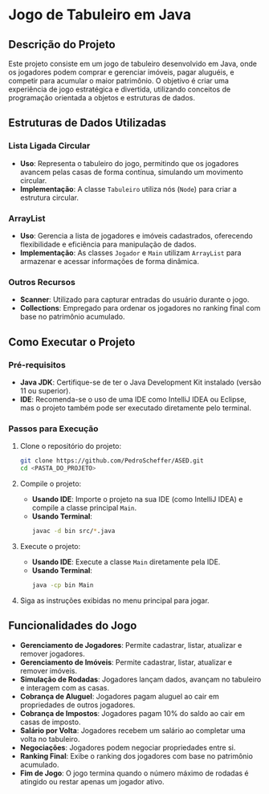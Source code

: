 # Jogo de Tabuleiro em Java

## Descrição do Projeto
Este projeto consiste em um jogo de tabuleiro desenvolvido em Java, onde os jogadores podem comprar e gerenciar imóveis, pagar aluguéis, e competir para acumular o maior patrimônio. O objetivo é criar uma experiência de jogo estratégica e divertida, utilizando conceitos de programação orientada a objetos e estruturas de dados.

## Estruturas de Dados Utilizadas
### Lista Ligada Circular
- **Uso**: Representa o tabuleiro do jogo, permitindo que os jogadores avancem pelas casas de forma contínua, simulando um movimento circular.
- **Implementação**: A classe `Tabuleiro` utiliza nós (`Node`) para criar a estrutura circular.

### ArrayList
- **Uso**: Gerencia a lista de jogadores e imóveis cadastrados, oferecendo flexibilidade e eficiência para manipulação de dados.
- **Implementação**: As classes `Jogador` e `Main` utilizam `ArrayList` para armazenar e acessar informações de forma dinâmica.

### Outros Recursos
- **Scanner**: Utilizado para capturar entradas do usuário durante o jogo.
- **Collections**: Empregado para ordenar os jogadores no ranking final com base no patrimônio acumulado.

## Como Executar o Projeto
### Pré-requisitos
- **Java JDK**: Certifique-se de ter o Java Development Kit instalado (versão 11 ou superior).
- **IDE**: Recomenda-se o uso de uma IDE como IntelliJ IDEA ou Eclipse, mas o projeto também pode ser executado diretamente pelo terminal.

### Passos para Execução
1. Clone o repositório do projeto:
   ```bash
   git clone https://github.com/PedroScheffer/ASED.git
   cd <PASTA_DO_PROJETO>

2. Compile o projeto:
   - **Usando IDE**: Importe o projeto na sua IDE (como IntelliJ IDEA) e compile a classe principal `Main`.
   - **Usando Terminal**:
     ```bash
     javac -d bin src/*.java
     ```

3. Execute o projeto:
   - **Usando IDE**: Execute a classe `Main` diretamente pela IDE.
   - **Usando Terminal**:
     ```bash
     java -cp bin Main
     ```

4. Siga as instruções exibidas no menu principal para jogar.

## Funcionalidades do Jogo

- **Gerenciamento de Jogadores**: Permite cadastrar, listar, atualizar e remover jogadores.
- **Gerenciamento de Imóveis**: Permite cadastrar, listar, atualizar e remover imóveis.
- **Simulação de Rodadas**: Jogadores lançam dados, avançam no tabuleiro e interagem com as casas.
- **Cobrança de Aluguel**: Jogadores pagam aluguel ao cair em propriedades de outros jogadores.
- **Cobrança de Impostos**: Jogadores pagam 10% do saldo ao cair em casas de imposto.
- **Salário por Volta**: Jogadores recebem um salário ao completar uma volta no tabuleiro.
- **Negociações**: Jogadores podem negociar propriedades entre si.
- **Ranking Final**: Exibe o ranking dos jogadores com base no patrimônio acumulado.
- **Fim de Jogo**: O jogo termina quando o número máximo de rodadas é atingido ou restar apenas um jogador ativo.